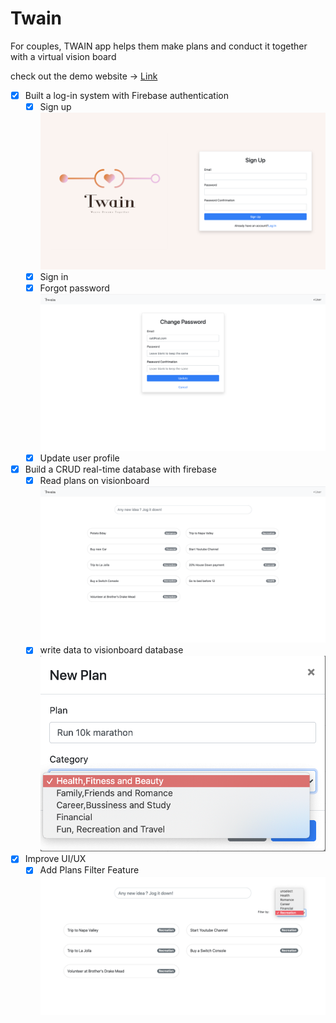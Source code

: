 # Twain

For couples, TWAIN app helps them make plans and conduct it together with a virtual vision board

check out the demo website -> [Link](https://yinnyc.github.io/Twain/)

- [x] Built a log-in system with Firebase authentication
  - [x] Sign up
        ![signup](./demo-img/sigup.png)
  - [x] Sign in
  - [x] Forgot password
        ![update](./demo-img/updateprofile.png)
  - [x] Update user profile
- [x] Build a CRUD real-time database with firebase
  - [x] Read plans on visionboard
        ![read](./demo-img/visionBoard.png)
  - [x] write data to visionboard database
        ![add](./demo-img/addPlan.png)
- [x] Improve UI/UX
  - [x] Add Plans Filter Feature
        ![filter](demo-img/filter.png)
